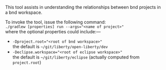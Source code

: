 This tool assists in understanding the relationships between bnd projects in a bnd workspace.

To invoke the tool, issue the following command:\
`./gradlew [properties] run --args="<name of project>"`\
where the optional properties could include:&mdash;
 - `-Dproject.root="<root of bnd workspace>"`\
   the default is `~/git/liberty/open-liberty/dev`
 - `-Declipse.workspace="<root of eclipse workspace>"`\
   the default is `~/git/liberty/eclipse` (actually computed from `project.root`)
